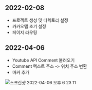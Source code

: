 ## 2022-02-08
- 프로젝트 생성 및 디렉토리 설정
- 카카오맵 초기 설정
- 페이지 라우팅 

## 2022-04-06
- Youtube API Comment 불러오기
- Comment 텍스트 주소 -> 위치 주소 변환
- 마커 추가

![스크린샷 2022-04-06 오후 6 23 11](https://user-images.githubusercontent.com/68285665/161942768-bb110ef4-1d24-426e-8546-5a10a1fdb86c.png)
